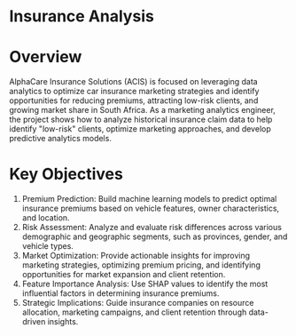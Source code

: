 # Insurance Analysis
# Overview
AlphaCare Insurance Solutions (ACIS) is focused on leveraging data analytics to optimize car insurance marketing strategies and identify opportunities for reducing premiums, attracting low-risk clients, and growing market share in South Africa. As a marketing analytics engineer, the project shows how to analyze historical insurance claim data to help identify "low-risk" clients, optimize marketing approaches, and develop predictive analytics models.
# Key Objectives
1. Premium Prediction: Build machine learning models to predict optimal insurance premiums based on vehicle features, owner characteristics, and location.
2. Risk Assessment: Analyze and evaluate risk differences across various demographic and geographic segments, such as provinces, gender, and vehicle types.
3. Market Optimization: Provide actionable insights for improving marketing strategies, optimizing premium pricing, and identifying opportunities for market expansion and client retention.
4. Feature Importance Analysis: Use SHAP values to identify the most influential factors in determining insurance premiums.
5. Strategic Implications: Guide insurance companies on resource allocation, marketing campaigns, and client retention through data-driven insights.
